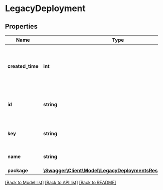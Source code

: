 # LegacyDeployment

## Properties
Name | Type | Description | Notes
------------ | ------------- | ------------- | -------------
**created_time** | **int** | Time at which the deployment was created as a Unix timestamp. | [optional] 
**id** | **string** | The ID of the deployment (internal use only). | [optional] 
**key** | **string** | Deployment key (aka Deployment Id) | [optional] 
**name** | **string** | Updated deployment name | 
**package** | [**\Swagger\Client\Model\LegacyDeploymentsResponsePackage**](LegacyDeploymentsResponsePackage.md) |  | [optional] 

[[Back to Model list]](../README.md#documentation-for-models) [[Back to API list]](../README.md#documentation-for-api-endpoints) [[Back to README]](../README.md)


